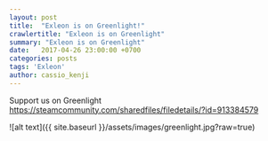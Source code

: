 ```yaml
---
layout: post
title:  "Exleon is on Greenlight!"
crawlertitle: "Exleon is on Greenlight"
summary: "Exleon is on Greenlight"
date:   2017-04-26 23:00:00 +0700
categories: posts
tags: 'Exleon'
author: cassio_kenji
---
```

Support us on Greenlight
[https://steamcommunity.com/sharedfiles/filedetails/?id=913384579 ](https://steamcommunity.com/sharedfiles/filedetails/?id=913384579)

![alt text]({{ site.baseurl }}/assets/images/greenlight.jpg?raw=true)

<!-- To add new posts, simply add a file in the `_posts` directory that follows the convention `YYYY-MM-DD-name-of-post.ext` and includes the necessary front matter. Take a look at the source for this post to get an idea about how it works.

Jekyll also offers powerful support for code snippets:

{% highlight ruby %}
def print_hi(name)
  puts "Hi, #{name}"
end
print_hi('Tom')
#=> prints 'Hi, Tom' to STDOUT.
{% endhighlight %}

Check out the [Jekyll docs][jekyll-docs] for more info on how to get the most out of Jekyll. File all bugs/feature requests at [Jekyll’s GitHub repo][jekyll-gh]. If you have questions, you can ask them on [Jekyll Talk][jekyll-talk].

[jekyll-docs]: http://jekyllrb.com/docs/home
[jekyll-gh]:   https://github.com/jekyll/jekyll
[jekyll-talk]: https://talk.jekyllrb.com/ -->
